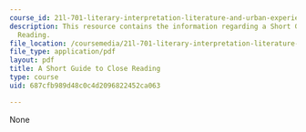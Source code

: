 ```yaml
---
course_id: 21l-701-literary-interpretation-literature-and-urban-experience-spring-2009
description: This resource contains the information regarding a Short Guide to Close
  Reading.
file_location: /coursemedia/21l-701-literary-interpretation-literature-and-urban-experience-spring-2009/687cfb989d48c0c4d2096822452ca063_MIT21L701S09_Guid_Close.pdf
file_type: application/pdf
layout: pdf
title: A Short Guide to Close Reading
type: course
uid: 687cfb989d48c0c4d2096822452ca063

---
```

None